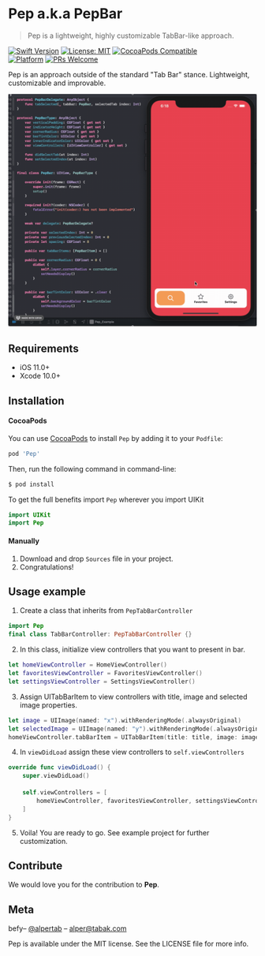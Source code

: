 # Pep a.k.a PepBar
> Pep is a lightweight, highly customizable TabBar-like approach.

[![Swift Version](https://img.shields.io/badge/Swift-5.0.x-orange.svg)](https://swift.org)
[![License: MIT](https://img.shields.io/badge/License-MIT-yellow.svg)](https://opensource.org/licenses/MIT)
[![CocoaPods Compatible](https://img.shields.io/cocoapods/v/EZSwiftExtensions.svg)](https://img.shields.io/cocoapods/v/LFAlertController.svg)  
[![Platform](https://img.shields.io/cocoapods/p/LFAlertController.svg?style=flat)](http://cocoapods.org/pods/LFAlertController)
[![PRs Welcome](https://img.shields.io/badge/PRs-welcome-brightgreen.svg?style=flat-square)](http://makeapullrequest.com)

Pep is an approach outside of the standard "Tab Bar" stance. Lightweight, customizable and improvable.

![](Screenshots/example.gif)

## Requirements

- iOS 11.0+
- Xcode 10.0+

## Installation

#### CocoaPods
You can use [CocoaPods](http://cocoapods.org/) to install `Pep` by adding it to your `Podfile`:

```ruby
pod 'Pep'
```
Then, run the following command in command-line:

```bash
$ pod install
```

To get the full benefits import `Pep` wherever you import UIKit

``` swift
import UIKit
import Pep
```

#### Manually
1. Download and drop ```Sources``` file  in your project.  
2. Congratulations!  

## Usage example

1. Create a class that inherits from ```PepTabBarController```
```swift
import Pep
final class TabBarController: PepTabBarController {}
```
2. In this class, initialize view controllers that you want to present in bar.
```swift
let homeViewController = HomeViewController()
let favoritesViewController = FavoritesViewController()
let settingsViewController = SettingsViewController()
```
3. Assign UITabBarItem to view controllers with title, image and selected image properties.
```swift
let image = UIImage(named: "x").withRenderingMode(.alwaysOriginal)
let selectedImage = UIImage(named: "y").withRenderingMode(.alwaysOriginal)
homeViewController.tabBarItem = UITabBarItem(title: title, image: image, selectedImage: selectedImage)
```
4. In ```viewDidLoad``` assign these view controllers to `self.viewControllers`
```swift
override func viewDidLoad() {
    super.viewDidLoad()

    self.viewControllers = [
        homeViewController, favoritesViewController, settingsViewController
    ]
}
```
5. Voila! You are ready to go. See example project for further customization.

## Contribute

We would love you for the contribution to **Pep**.


## Meta

befy– [@alpertab](https://twitter.com/alpertab) – alper@tabak.com

Pep is available under the MIT license. See the LICENSE file for more info.
